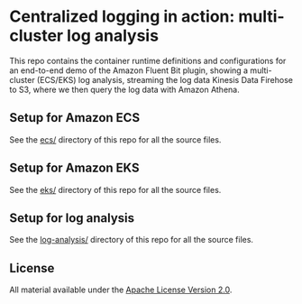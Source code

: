 # Centralized logging in action: multi-cluster log analysis

This repo contains the container runtime definitions and configurations for an
end-to-end demo of the Amazon Fluent Bit plugin, showing a multi-cluster (ECS/EKS)
log analysis, streaming the log data Kinesis Data Firehose to S3, where we then
query the log data with Amazon Athena.

## Setup for Amazon ECS

See the [ecs/](ecs/) directory of this repo for all the source files.

## Setup for Amazon EKS

See the [eks/](eks/) directory of this repo for all the source files.

## Setup for log analysis

See the [log-analysis/](log-analysis/) directory of this repo for all the source files.

## License

All material available under the [Apache License Version 2.0](LICENSE).
